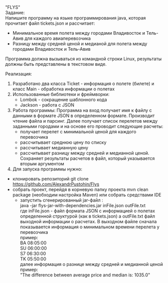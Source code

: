 "FLYS"<br>
Задание:<br>
Напишите программу на языке программирования java, которая прочитает файл tickets.json и рассчитает:
- Минимальное время полета между городами Владивосток и Тель-Авив для каждого авиаперевозчика
- Разницу между средней ценой и медианой для полета между городами Владивосток и Тель-Авив

Программа должна вызываться из командной строки Linux, результаты должны быть представлены в текстовом виде.

   Реализация:
1. Разработано два класса Ticket - информация о полете (билете)
и класс Main - обработка информации о полетах
2. Использованные библиотеки и фреймворки:
   - Lombok - сокращение шаблонного кода
   - Jackson - работа с JSON
3. Работа программы:
   Программа на вход получает имя к файлу с данными в формате JSON в определенном формате.
   Производит чтение файла и парсинг.
   Далее получает список перелетов между заданными городами и на основе его проводит следующие расчеты:
   - получает перелет с минимальной ценой для каждого перевозчика
   - рассчитывает среднюю цену по списку
   - рассчитывает медианную цену
   - рассчитывает разницу между средней и медианной ценой.
   Сохраняет результаты расчетов в файл, который указывается вторым аргументом
4. Для запуска программы нужно:
- клонировать репозиторий git clone https://github.com/AlexandrPustohin/Flys
- собрать проект, перейдя в корневую папку проекта mvn clean package (необходим настройка Maven) или собрать средствами IDE
  - запустить сгенерированный jar-файл :<br>
      java -jar flys-jar-with-dependencies.jar inFile.json outFile.txt<br>
    где inFile.json - файл формата JSON с информацией о полетах определенной структурой (как в tickets.json)
    а outFile.txt файл выходной информации о расчетах.
    В выходном файле сначала показывается информация о минимальном времени перелета у перевозчика<br>
    пример:<br>
    BA 08:05:00<br>
    SU 06:00:00<br>
    S7 06:30:00<br>
    TK 05:50:00<br>
    далее информация о разнице между средней и медианной ценой<br>
    пример: <br>
      "The difference between average price and median is: 1035.0"
  
   

